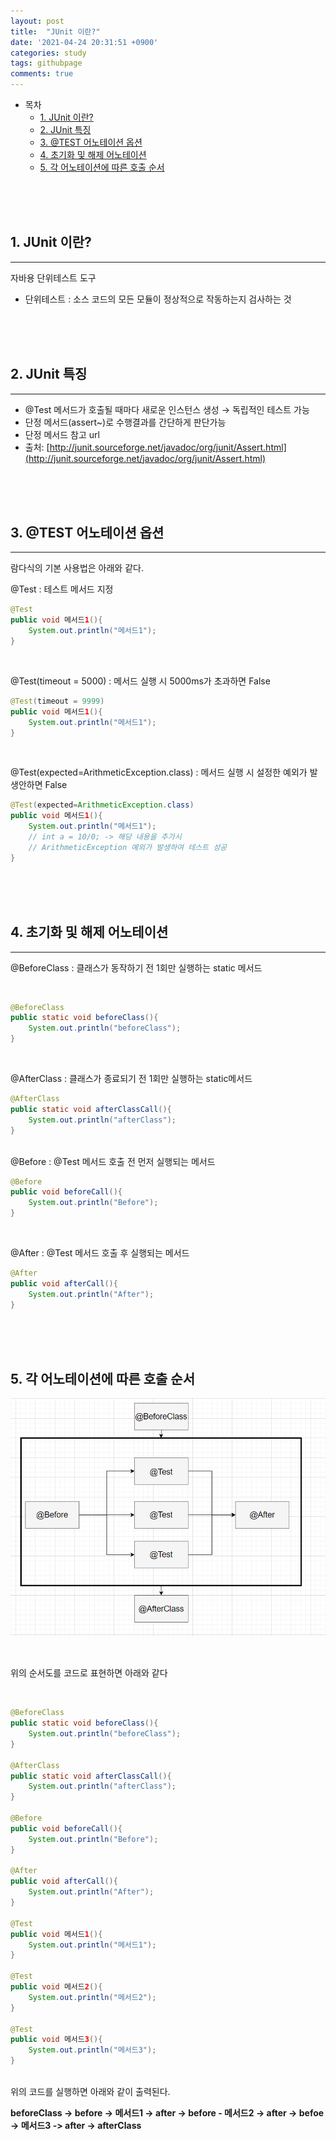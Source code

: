 ```yaml
---
layout: post
title:  "JUnit 이란?"
date: '2021-04-24 20:31:51 +0900'
categories: study
tags: githubpage
comments: true
---
```


- 목차
    - [1. JUnit 이란?](#1-junit-이란)
    - [2. JUnit 특징](#2-junit-특징)
    - [3. @TEST 어노테이션 옵션](#3-test-어노테이션-옵션)
    - [4. 초기화 및 해제 어노테이션](#4-초기화-및-해제-어노테이션)
    - [5. 각 어노테이션에 따른 호출 순서](#5-각-어노테이션에-따른-호출-순서)
<br>
<br>
<br>

## 1. JUnit 이란?
---
자바용 단위테스트 도구 

- 단위테스트 : 소스 코드의 모든 모듈이 정상적으로 작동하는지 검사하는 것

<br>
<br>
<br>

## 2. JUnit 특징
---
- @Test 메서드가 호출될 때마다 새로운 인스턴스 생성 → 독립적인 테스트 가능
- 단정 메서드(assert~)로 수행결과를 간단하게 판단가능
- 단정 메서드 참고 url
- 출처: [http://junit.sourceforge.net/javadoc/org/junit/Assert.html](http://junit.sourceforge.net/javadoc/org/junit/Assert.html)


<br>
<br>
<br>

## 3. @TEST 어노테이션 옵션
---
람다식의 기본 사용법은 아래와 같다.

@Test : 테스트 메서드 지정

```java
@Test
public void 메서드1(){
    System.out.println("메서드1");
}
```
<br>

@Test(timeout = 5000) : 메서드 실행 시 5000ms가 초과하면 False

```java
@Test(timeout = 9999)
public void 메서드1(){
	System.out.println("메서드1");
}
```

<br>

@Test(expected=ArithmeticException.class) : 메서드 실행 시 설정한 예외가 발생안하면 False

```java
@Test(expected=ArithmeticException.class) 
public void 메서드1(){
	System.out.println("메서드1");
	// int a = 10/0; -> 해당 내용을 추가시 
    // ArithmeticException 예외가 발생하여 테스트 성공
}
```

<br>
<br>
<br>


## 4. 초기화 및 해제 어노테이션
---

@BeforeClass : 클래스가 동작하기 전 1회만 실행하는 static 메서드

<br>

```java
@BeforeClass
public static void beforeClass(){
	System.out.println("beforeClass");
}
```

<br>

@AfterClass : 클래스가 종료되기 전 1회만 실행하는 static메서드

```java
@AfterClass
public static void afterClassCall(){
    System.out.println("afterClass");
}
```

<br>
@Before : @Test 메서드 호출 전 먼저 실행되는 메서드

```java
@Before
public void beforeCall(){
    System.out.println("Before");
}
```

<br>

@After : @Test 메서드 호출 후 실행되는 메서드

```java
@After
public void afterCall(){
    System.out.println("After");
}
```
<br>
<br>
<br>

## 5. 각 어노테이션에 따른 호출 순서

![ex_screenshot](/assets/img/junit.PNG)

<br>

위의 순서도를 코드로 표현하면 아래와 같다

<br>

```java
@BeforeClass
public static void beforeClass(){
    System.out.println("beforeClass");
}

@AfterClass
public static void afterClassCall(){
    System.out.println("afterClass");
}

@Before
public void beforeCall(){
    System.out.println("Before");
}

@After
public void afterCall(){
    System.out.println("After");
}

@Test
public void 메서드1(){
    System.out.println("메서드1");
}

@Test
public void 메서드2(){
    System.out.println("메서드2");
}

@Test
public void 메서드3(){
    System.out.println("메서드3");
}
```

<br>
위의 코드를 실행하면 아래와 같이 출력된다.

**beforeClass → before → 메서드1 → after → before - 메서드2 → after → befoe → 메서드3 -> after → afterClass**

